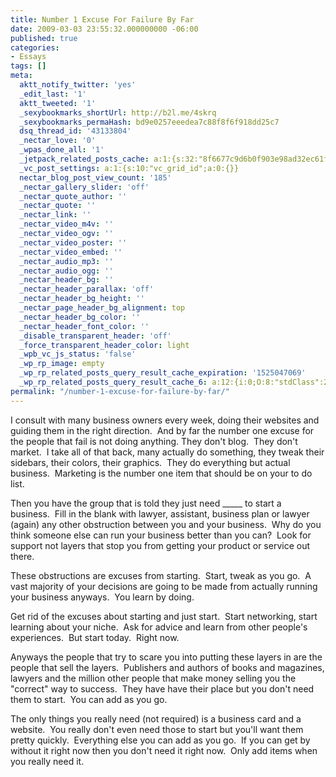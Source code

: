 ```yaml
---
title: Number 1 Excuse For Failure By Far
date: 2009-03-03 23:55:32.000000000 -06:00
published: true
categories:
- Essays
tags: []
meta:
  aktt_notify_twitter: 'yes'
  _edit_last: '1'
  aktt_tweeted: '1'
  _sexybookmarks_shortUrl: http://b2l.me/4skrq
  _sexybookmarks_permaHash: bd9e0257eeedea7c88f8f6f918dd25c7
  dsq_thread_id: '43133804'
  _nectar_love: '0'
  _wpas_done_all: '1'
  _jetpack_related_posts_cache: a:1:{s:32:"8f6677c9d6b0f903e98ad32ec61f8deb";a:2:{s:7:"expires";i:1471022833;s:7:"payload";a:3:{i:0;a:1:{s:2:"id";i:1185;}i:1;a:1:{s:2:"id";i:5624;}i:2;a:1:{s:2:"id";i:2051;}}}}
  _vc_post_settings: a:1:{s:10:"vc_grid_id";a:0:{}}
  nectar_blog_post_view_count: '185'
  _nectar_gallery_slider: 'off'
  _nectar_quote_author: ''
  _nectar_quote: ''
  _nectar_link: ''
  _nectar_video_m4v: ''
  _nectar_video_ogv: ''
  _nectar_video_poster: ''
  _nectar_video_embed: ''
  _nectar_audio_mp3: ''
  _nectar_audio_ogg: ''
  _nectar_header_bg: ''
  _nectar_header_parallax: 'off'
  _nectar_header_bg_height: ''
  _nectar_page_header_bg_alignment: top
  _nectar_header_bg_color: ''
  _nectar_header_font_color: ''
  _disable_transparent_header: 'off'
  _force_transparent_header_color: light
  _wpb_vc_js_status: 'false'
  _wp_rp_image: empty
  _wp_rp_related_posts_query_result_cache_expiration: '1525047069'
  _wp_rp_related_posts_query_result_cache_6: a:12:{i:0;O:8:"stdClass":2:{s:7:"post_id";s:4:"1027";s:5:"score";s:17:"90.57570734367829";}i:1;O:8:"stdClass":2:{s:7:"post_id";s:3:"664";s:5:"score";s:17:"57.23362260764775";}i:2;O:8:"stdClass":2:{s:7:"post_id";s:3:"872";s:5:"score";s:17:"54.66003872113413";}i:3;O:8:"stdClass":2:{s:7:"post_id";s:3:"713";s:5:"score";s:18:"53.547958695404844";}i:4;O:8:"stdClass":2:{s:7:"post_id";s:3:"364";s:5:"score";s:17:"50.57051073966515";}i:5;O:8:"stdClass":2:{s:7:"post_id";s:4:"1321";s:5:"score";s:17:"47.87873284667867";}i:6;O:8:"stdClass":2:{s:7:"post_id";s:3:"710";s:5:"score";s:18:"45.298431845413226";}i:7;O:8:"stdClass":2:{s:7:"post_id";s:3:"707";s:5:"score";s:17:"44.90128489093898";}i:8;O:8:"stdClass":2:{s:7:"post_id";s:3:"706";s:5:"score";s:17:"43.75894466675372";}i:9;O:8:"stdClass":2:{s:7:"post_id";s:4:"4550";s:5:"score";s:17:"43.11514460715675";}i:10;O:8:"stdClass":2:{s:7:"post_id";s:4:"4546";s:5:"score";s:18:"42.717997652682506";}i:11;O:8:"stdClass":2:{s:7:"post_id";s:4:"2774";s:5:"score";s:18:"42.717997652682506";}}
permalink: "/number-1-excuse-for-failure-by-far/"
---
```

I consult with many business owners every week, doing their websites and guiding them in the right direction.  And by far the number one excuse for the people that fail is not doing anything. They don't blog.  They don't market.  I take all of that back, many actually do something, they tweak their sidebars, their colors, their graphics.  They do everything but actual business.  Marketing is the number one item that should be on your to do list.

Then you have the group that is told they just need _____ to start a business.  Fill in the blank with lawyer, assistant, business plan or lawyer (again) any other obstruction between you and your business.  Why do you think someone else can run your business better than you can?  Look for support not layers that stop you from getting your product or service out there.

These obstructions are excuses from starting.  Start, tweak as you go.  A vast majority of your decisions are going to be made from actually running your business anyways.  You learn by doing.

Get rid of the excuses about starting and just start.  Start networking, start learning about your niche.  Ask for advice and learn from other people's experiences.  But start today.  Right now.

Anyways the people that try to scare you into putting these layers in are the people that sell the layers.  Publishers and authors of books and magazines, lawyers and the million other people that make money selling you the "correct" way to success.  They have have their place but you don't need them to start.  You can add as you go.

The only things you really need (not required) is a business card and a website.  You really don't even need those to start but you'll want them pretty quickly.  Everything else you can add as you go.  If you can get by without it right now then you don't need it right now.  Only add items when you really need it.</p>
